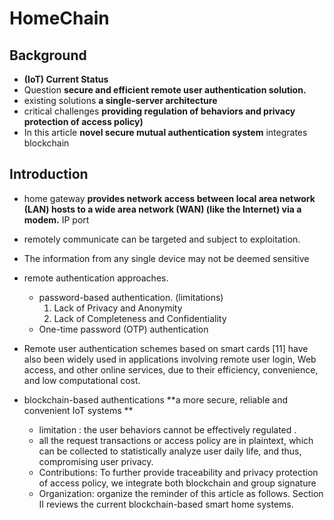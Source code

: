 #  HomeChain

## Background 

-  **(IoT) Current Status**
- Question **secure and efficient remote user authentication solution.**
- existing solutions **a single-server architecture**
- critical challenges **providing regulation of behaviors and privacy protection of access policy)**
- In this article **novel secure mutual authentication system** integrates blockchain

## Introduction

- home gateway **provides network access between local area network (LAN) hosts to a wide area network (WAN) (like the Internet) via a modem.** IP port
- remotely communicate can be targeted and subject to exploitation.
- The information from any single device may not be deemed sensitive
- remote authentication approaches.
  - password-based authentication. (limitations)
    1. Lack of Privacy and Anonymity
    2. Lack of Completeness and Confidentiality
  - One-time password (OTP) authentication 

- Remote user authentication schemes based on smart cards [11] have also been widely used in applications involving remote user login, Web access, and other online services, due to their efficiency, convenience, and low computational cost.
- blockchain-based authentications **a more secure, reliable and convenient IoT systems ** 
  - limitation : the user behaviors cannot be effectively regulated .
  - all the request transactions or access policy are in plaintext, which can be  collected to statistically analyze user daily life, and thus, compromising user privacy.
  - Contributions: To further provide traceability and privacy protection of access policy, we integrate both blockchain and group signature
  - Organization: organize the reminder of this article as follows. Section II reviews the current blockchain-based smart home systems.

